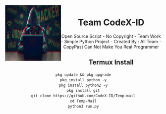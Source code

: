 <img src="https://github.com/CodeX-ID/Temp-mail/blob/main/FB_IMG_16438157518732124.jpg" width="180" height="180" align="left">
<center>
<h1> Team CodeX-ID </h1>
Open Source Script - No Copyright - Team Work - Simple Python Project - Created By : All Team - CopyPast Can Not Make You Real Programmer  
<br>
<h2> Termux Install </h2>

```pkg update && pkg upgrade``` <br>
```pkg install python -y``` <br>
```pkg install python2 -y``` <br>
```pkg install git``` <br>
```git clone https://github.com/CodeX-ID/Temp-mail``` <br>
```cd Temp-Mail``` <br>
```python3 run.py``` <br>
